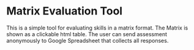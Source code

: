 # Matrix Evaluation Tool

This is a simple tool for evaluating skills in a matrix format.
The Matrix is shown as a clickable html table. The user can send assessment anonymously to Google Spreadsheet that collects all responses.
